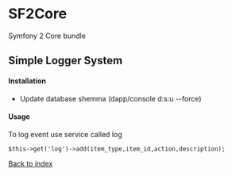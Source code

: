 # SF2Core
Symfony 2 Core bundle
## Simple Logger System

#### Installation
- Update database shemma (dapp/console d:s:u  --force)
 


#### Usage

To log event  use service  called  log
```
$this->get('log')->add(item_type,item_id,action,description);
```

 

[Back to index](../README.md)




